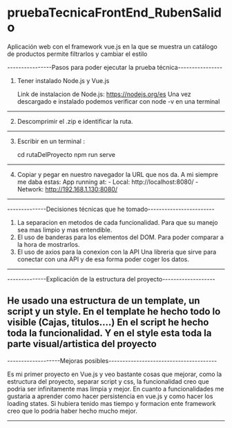 # pruebaTecnicaFrontEnd_RubenSalido
Aplicación web con el framework vue.js en la que se muestra un catálogo de productos permite filtrarlos y cambiar el estilo

----------------Pasos para poder ejecutar la prueba técnica----------------
1. Tener instalado Node.js y Vue.js

	Link de instalacion de Node.js: https://nodejs.org/es
		Una vez descargado e instalado podemos verificar con node -v en una terminal 
----------
2. Descomprimir el .zip e identificar la ruta.
----------
3. Escribir en un terminal :

	cd rutaDelProyecto
	npm run serve
----------
4. Copiar y pegar en nuestro navegador la URL que nos da.
  A mi siempre me daba estas:
                 App running at:
                  - Local:   http://localhost:8080/
                  - Network: http://192.168.1.130:8080/
   
--------------------------------------------------------------------------


--------------Decisiones técnicas que he tomado------------------------


1. La separacion en metodos de cada funcionalidad.
   Para que su manejo sea mas limpio y mas entendible.
3. El uso de banderas para los elementos del DOM.
   Para poder comparar a la hora de mostrarlos. 
5. El uso de axios para la conexion con la API
   Una libreria que sirve para conectar con una API y de esa forma poder coger los datos.

--------------------------------------------------------------------------

--------------Explicación de la estructura del proyecto-------------------

He usado una estructura de un template, un script y un style.
En el template he hecho todo lo visible (Cajas, titulos....)
En el script he hecho toda la funcionalidad.
Y en el style esta toda la parte visual/artistica del proyecto
--------------------------------------------------------------------------


-------------------Mejoras posibles---------------------------------------

Es mi primer proyecto en Vue.js y veo bastante cosas que mejorar, como la estructura del proyecto, separar script y css, la funcionalidad creo que podria ser infinitamente mas limpia y mejor.
En cuanto a funcionalidades me gustaria a aprender como hacer persistencia en vue.js y como hacer los loading states.
Si hubiera tenido mas tiempo y formacion ente framework creo que lo podria haber hecho mucho mejor.

--------------------------------------------------------------------------

